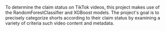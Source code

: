  To determine the claim status on TikTok videos, this project makes use of the RandomForestClassifier and XGBoost models. 
 The project's goal is to precisely categorize shorts according to their claim status by examining a variety of criteria such video content and metadata.
